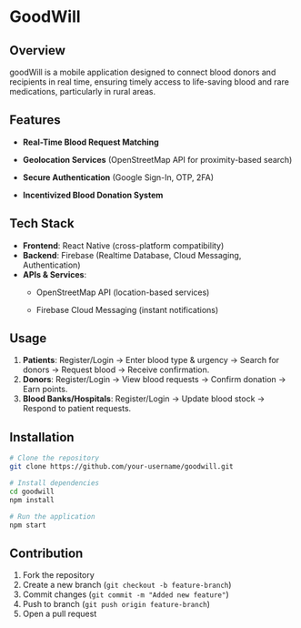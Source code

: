 # GoodWill

## Overview
goodWill is a mobile application designed to connect blood donors and recipients in real time, ensuring timely access to life-saving blood and rare medications, particularly in rural areas.

## Features
- **Real-Time Blood Request Matching**
- **Geolocation Services** (OpenStreetMap API for proximity-based search)

- **Secure Authentication** (Google Sign-In, OTP, 2FA)

- **Incentivized Blood Donation System**

## Tech Stack
- **Frontend**: React Native (cross-platform compatibility)
- **Backend**: Firebase (Realtime Database, Cloud Messaging, Authentication)
- **APIs & Services**:
  - OpenStreetMap API (location-based services)

  - Firebase Cloud Messaging (instant notifications)

## Usage
1. **Patients**: Register/Login → Enter blood type & urgency → Search for donors → Request blood → Receive confirmation.
2. **Donors**: Register/Login → View blood requests → Confirm donation → Earn points.
3. **Blood Banks/Hospitals**: Register/Login → Update blood stock → Respond to patient requests.

## Installation
```bash
# Clone the repository
git clone https://github.com/your-username/goodwill.git

# Install dependencies
cd goodwill
npm install

# Run the application
npm start
```

## Contribution
1. Fork the repository
2. Create a new branch (`git checkout -b feature-branch`)
3. Commit changes (`git commit -m "Added new feature"`)
4. Push to branch (`git push origin feature-branch`)
5. Open a pull request



